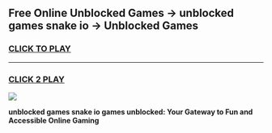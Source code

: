 
## Free Online Unblocked Games → unblocked games snake io → Unblocked Games
<h3>
<a href="https://premium.freeplayer.one?title=unblocked_games_snake_io&ref=21F">CLICK TO PLAY</a></h3>
<hr>

<h3>
<a href="https://premium.freeplayer.one?title=unblocked_games_snake_io&ref=21F">CLICK 2 PLAY</a>
  
</h3>

<a href="https://premium.freeplayer.one?title=unblocked_games_snake_io&ref=21F/"><img src="https://clearcache.store/games.png"></a>


**unblocked games snake io games unblocked: Your Gateway to Fun and Accessible Online Gaming**
